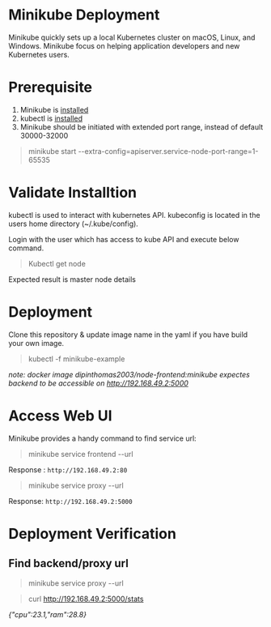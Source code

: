 # Minikube Deployment

Minikube quickly sets up a local Kubernetes cluster on macOS, Linux, and Windows. Minikube focus on helping application developers and new Kubernetes users.

# Prerequisite

1. Minikube is [installed](https://minikube.sigs.k8s.io/docs/start/) 
2. kubectl is [installed](https://kubernetes.io/docs/tasks/tools/)
3. Minikube should be initiated with extended port range, instead of default 30000-32000

>  minikube start --extra-config=apiserver.service-node-port-range=1-65535

# Validate Installtion 

kubectl is used to interact with kubernetes API. kubeconfig is located in the users home directory (~/.kube/config).

Login with the user which has access to kube API and execute below command.

> Kubectl get node

Expected result is  master node details

# Deployment 

Clone this repository & update image name in the yaml if you have build your own image. 

>  kubectl -f minikube-example

*note: docker image dipinthomas2003/node-frontend:minikube expectes backend to be accessible on http://192.168.49.2:5000*

# Access Web UI

Minikube provides a handy command to find service url:

> minikube service frontend --url

Response : `http://192.168.49.2:80`


> minikube service proxy --url

Response: `http://192.168.49.2:5000`

# Deployment Verification

## Find backend/proxy url

> minikube service proxy --url

> curl http://192.168.49.2:5000/stats

 *{"cpu":23.1,"ram":28.8}*


